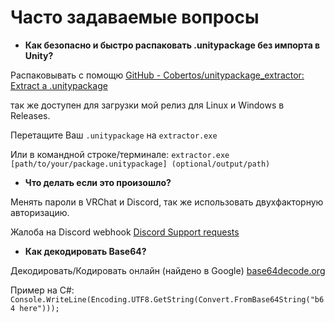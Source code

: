 # Часто задаваемые вопросы

- **Как безопасно и быстро распаковать .unitypackage без импорта в Unity?**

Распаковывать с помощю [GitHub - Cobertos/unitypackage_extractor: Extract a .unitypackage](https://github.com/Cobertos/unitypackage_extractor)

так же доступен для загрузки мой релиз для Linux и Windows в Releases.

Перетащите Ваш `.unitypackage` на `extractor.exe`

Или в командной строке/терминале: `extractor.exe [path/to/your/package.unitypackage] (optional/output/path)`

- **Что делать если это произошло?**

Менять пароли в VRChat и Discord, так же использовать двухфакторную авторизацию.

Жалоба на Discord webhook [Discord Support requests](https://support.discord.com/hc/ru/requests/new)



- **Как декодировать Base64?**

Декодировать/Кодировать онлайн (найдено в Google) [base64decode.org](https://www.base64decode.org/)

Пример на C#: `Console.WriteLine(Encoding.UTF8.GetString(Convert.FromBase64String("b64 here")));`
